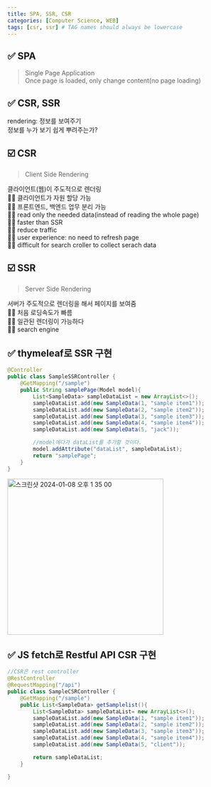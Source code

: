 ```yaml
---
title: SPA, SSR, CSR
categories: [Computer Science, WEB]
tags: [csr, ssr] # TAG names should always be lowercase
---
```


## ✅ SPA

> Single Page Application <br>
> Once page is loaded, only change content(no page loading) <br>

## ✅ CSR, SSR

rendering: 정보를 보여주기 <br>
정보를 누가 보기 쉽게 뿌려주는가?<br>

## ☑️ CSR

> Client Side Rendering

클라이언트(웹)이 주도적으로 렌더링 <br>
👍🏻 클라이언트가 자원 할당 가능 <br>
👍🏻 프론트엔드, 백엔드 업무 분리 가능 <br>
👍🏻 read only the needed data(instead of reading the whole page) <br>
👍🏻 faster than SSR <br>
👍🏻 reduce traffic <br>
👍🏻 user experience: no need to refresh page <br>
👎🏻 difficult for search croller to collect serach data <br>

## ☑️ SSR

> Server Side Rendering

서버가 주도적으로 렌더링을 해서 페이지를 보여줌 <br>
👍🏻 처음 로딩속도가 빠름 <br>
👍🏻 일관된 렌더링이 가능하다 <br>
👍🏻 search engine <br>

## ✅ thymeleaf로 SSR 구현

```java
@Controller
public class SampleSSRController {
    @GetMapping("/sample")
    public String samplePage(Model model){
        List<SampleData> sampleDataList = new ArrayList<>();
        sampleDataList.add(new SampleData(1, "sample item1"));
        sampleDataList.add(new SampleData(2, "sample item2"));
        sampleDataList.add(new SampleData(3, "sample item3"));
        sampleDataList.add(new SampleData(4, "sample item4"));
        sampleDataList.add(new SampleData(5, "jack"));

        //model에다가 dataList를 추가할 것이다.
        model.addAttribute("dataList", sampleDataList);
        return "samplePage";
    }
}

```

<img width="351" alt="스크린샷 2024-01-08 오후 1 35 00" src="https://github.com/soheeparklee/portfolioWebsite_dreamcoding/assets/97790983/0e3bb737-2384-454a-ba50-32df221890b5">

## ✅ JS fetch로 Restful API CSR 구현

```java
//CSR은 rest controller
@RestController
@RequestMapping("/api")
public class SampleCSRController {
    @GetMapping("/sample")
    public List<SampleData> getSamplelist(){
        List<SampleData> sampleDataList= new ArrayList<>();
        sampleDataList.add(new SampleData(1, "sample item1"));
        sampleDataList.add(new SampleData(2, "sample item2"));
        sampleDataList.add(new SampleData(3, "sample item3"));
        sampleDataList.add(new SampleData(4, "sample item4"));
        sampleDataList.add(new SampleData(5, "client"));

        return sampleDataList;
    }

}
```
